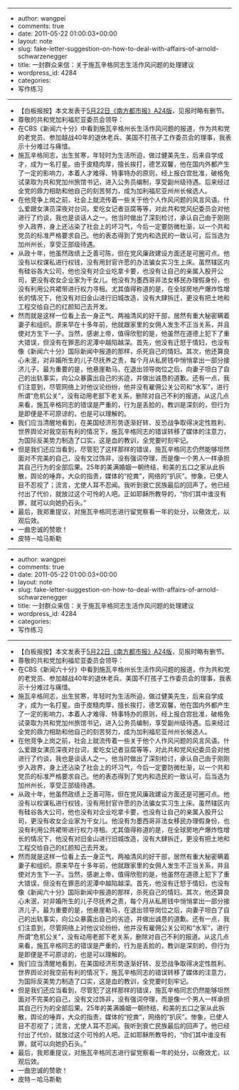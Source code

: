 - --
- author: wangpei
- comments: true
- date: 2011-05-22 01:00:03+00:00
- layout: note
- slug: fake-letter-suggestion-on-how-to-deal-with-affairs-of-arnold-schwarzenegger
- title: 一封群众来信：关于施瓦辛格同志生活作风问题的处理建议
- wordpress_id: 4284
- categories:
- 写作练习
- --
- 【白板报按】本文发表于[5月22日《南方都市报》A24版](http://gcontent.oeeee.com/0/f2/0f2ad81c100f7a6c/Blog/b64/01e8b7.html)，见报时略有删节。
- 尊敬的共和党加利福尼亚委员会领导：
- 在CBS《新闻六十分》中看到施瓦辛格州长生活作风问题的报道，作为共和党的老党员、参加越战40年的退休老兵、美国不打孩子工作委员会的理事，我表示十分难过与痛惜。
- 施瓦辛格同志，出生贫寒，年轻时为生活所迫，做过健美先生，后来自学成才，成为一名打星。由于皮糙肉厚，擅长挨打，德艺双馨，他在国内外都产生了一定的影响力，本着人才难得、特事特办的原则，经上报白宫批准，破格免试录取为共和党加州旅馆书记，进入公务员编制，享受副州级待遇。后来经过全党的鼎力相助和他自己的刻苦努力，成为加利福尼亚州州长候选人。
- 在他竞争上岗之前，社会上就流传着一些关于他个人作风问题的风言风语。什么爱跟女演员深夜对台词，爱吃女记者豆腐等等，对此共和党风纪委员会对他进行了约谈，我也是谈话人之一。他当时做出了深刻检讨，承认自己由于刚刚步入政界，身上还沾染了社会上的坏习气，今后一定要防微杜渐，以一个共和党员的标准严格要求自己。他的表态得到了党内和选民的一致认可，后当选为加州州长，享受正部级待遇。
- 从政十年，他虽然政绩上乏善可陈，但在党风廉政建设方面还是可圈可点。他没有以权谋私进行权钱，没有用封官许愿的办法骗女实习生上床。虽然辖区内有硅谷各大公司，他也没有对企业吃拿卡要，也没有让自己的亲属入股开公司，更没有收女企业家为干女儿。他没有为墨西哥非法女移民办理假身份，也没有利用公共裙带进行权力寻租。尤其值得称道的是，在全球房地产爆炸性增长的情况下，他没有对旧金山进行旧城改造，没有大肆拆迁，更没有把土地和工程交给自己的红颜知己去开发。
- 然而就是这样一位看上去一身正气、两袖清风的好干部，居然有重大秘密瞒着妻子和组织。原来早在十多年前，他就跟家里的女佣人发生不正当关系，并且使对方生下一子。当然，感谢上帝，值得欣慰的是，他虽然在道德上犯下了重大错误，但没有在罪恶的泥潭中越陷越深。首先，他没有迁怒于情妇，也没有像《新闻六十分》国际新闻中报道的那样，杀死自己的情妇。其次，他还算良心未泯，对非婚所生的儿子尽抚养之责，每个月从私房钱中悄悄拿出一部分接济儿子。最为重要的是，他悬崖勒马，在退出领导岗位之后，向妻子坦白了自己的出轨事实，向公众暴露出自己的劣迹，并做出诚恳的道歉。还有一点，我们注意到，尽管网络上对他议论纷纷，他并没有雇佣公关公司和“水军”，进行所谓“危机公关”，没有动用老部下老关系，删除对自己不利的报道。从这几点来看，施瓦辛格同志的错误是严重的，行为是丢脸的，教训是深刻的，但行为是即便是不可原谅的，也是可以理解的。
- 我们应当清醒地看到，在美国经济形势逐渐好转、反恐战争取得决定性胜利、世界舆论对我空前有利的情况下，施瓦辛格同志的错误转移了媒体的注意力，为国际反美势力制造了口实，这是血的教训，全党要时刻牢记。
- 但是我们还应当看到，尽管犯了这样那样的错误，施瓦辛格同志仍然能够坦然面对不完美的自己，没有文过饰非，没有强词夺理，而是像一个男人一样承担其自己行为的全部后果。25年的美满婚姻一朝终结，和美的五口之家从此拆散，舆论的唾弃，大众的指责，媒体的“挖粪”，网络的“扒灰”。惨象，已使人目不忍视了；流言，尤使人耳不忍闻。我听到衰亡民族最后的回声了。他已经付出了代价，就放过这个可怜的人吧。正如耶稣所教导的，“你们其中谁没有罪，就可以向她扔石头。”
- 最后，我郑重提议，对施瓦辛格同志进行留党察看一年的处分，以儆效尤，以观后效。
- 一曲忠诚的赞歌！
- 皮特－哈马斯勒
- --
- author: wangpei
- comments: true
- date: 2011-05-22 01:00:03+00:00
- layout: note
- slug: fake-letter-suggestion-on-how-to-deal-with-affairs-of-arnold-schwarzenegger
- title: 一封群众来信：关于施瓦辛格同志生活作风问题的处理建议
- wordpress_id: 4284
- categories:
- 写作练习
- --
- 【白板报按】本文发表于[5月22日《南方都市报》A24版](http://gcontent.oeeee.com/0/f2/0f2ad81c100f7a6c/Blog/b64/01e8b7.html)，见报时略有删节。
- 尊敬的共和党加利福尼亚委员会领导：
- 在CBS《新闻六十分》中看到施瓦辛格州长生活作风问题的报道，作为共和党的老党员、参加越战40年的退休老兵、美国不打孩子工作委员会的理事，我表示十分难过与痛惜。
- 施瓦辛格同志，出生贫寒，年轻时为生活所迫，做过健美先生，后来自学成才，成为一名打星。由于皮糙肉厚，擅长挨打，德艺双馨，他在国内外都产生了一定的影响力，本着人才难得、特事特办的原则，经上报白宫批准，破格免试录取为共和党加州旅馆书记，进入公务员编制，享受副州级待遇。后来经过全党的鼎力相助和他自己的刻苦努力，成为加利福尼亚州州长候选人。
- 在他竞争上岗之前，社会上就流传着一些关于他个人作风问题的风言风语。什么爱跟女演员深夜对台词，爱吃女记者豆腐等等，对此共和党风纪委员会对他进行了约谈，我也是谈话人之一。他当时做出了深刻检讨，承认自己由于刚刚步入政界，身上还沾染了社会上的坏习气，今后一定要防微杜渐，以一个共和党员的标准严格要求自己。他的表态得到了党内和选民的一致认可，后当选为加州州长，享受正部级待遇。
- 从政十年，他虽然政绩上乏善可陈，但在党风廉政建设方面还是可圈可点。他没有以权谋私进行权钱，没有用封官许愿的办法骗女实习生上床。虽然辖区内有硅谷各大公司，他也没有对企业吃拿卡要，也没有让自己的亲属入股开公司，更没有收女企业家为干女儿。他没有为墨西哥非法女移民办理假身份，也没有利用公共裙带进行权力寻租。尤其值得称道的是，在全球房地产爆炸性增长的情况下，他没有对旧金山进行旧城改造，没有大肆拆迁，更没有把土地和工程交给自己的红颜知己去开发。
- 然而就是这样一位看上去一身正气、两袖清风的好干部，居然有重大秘密瞒着妻子和组织。原来早在十多年前，他就跟家里的女佣人发生不正当关系，并且使对方生下一子。当然，感谢上帝，值得欣慰的是，他虽然在道德上犯下了重大错误，但没有在罪恶的泥潭中越陷越深。首先，他没有迁怒于情妇，也没有像《新闻六十分》国际新闻中报道的那样，杀死自己的情妇。其次，他还算良心未泯，对非婚所生的儿子尽抚养之责，每个月从私房钱中悄悄拿出一部分接济儿子。最为重要的是，他悬崖勒马，在退出领导岗位之后，向妻子坦白了自己的出轨事实，向公众暴露出自己的劣迹，并做出诚恳的道歉。还有一点，我们注意到，尽管网络上对他议论纷纷，他并没有雇佣公关公司和“水军”，进行所谓“危机公关”，没有动用老部下老关系，删除对自己不利的报道。从这几点来看，施瓦辛格同志的错误是严重的，行为是丢脸的，教训是深刻的，但行为是即便是不可原谅的，也是可以理解的。
- 我们应当清醒地看到，在美国经济形势逐渐好转、反恐战争取得决定性胜利、世界舆论对我空前有利的情况下，施瓦辛格同志的错误转移了媒体的注意力，为国际反美势力制造了口实，这是血的教训，全党要时刻牢记。
- 但是我们还应当看到，尽管犯了这样那样的错误，施瓦辛格同志仍然能够坦然面对不完美的自己，没有文过饰非，没有强词夺理，而是像一个男人一样承担其自己行为的全部后果。25年的美满婚姻一朝终结，和美的五口之家从此拆散，舆论的唾弃，大众的指责，媒体的“挖粪”，网络的“扒灰”。惨象，已使人目不忍视了；流言，尤使人耳不忍闻。我听到衰亡民族最后的回声了。他已经付出了代价，就放过这个可怜的人吧。正如耶稣所教导的，“你们其中谁没有罪，就可以向她扔石头。”
- 最后，我郑重提议，对施瓦辛格同志进行留党察看一年的处分，以儆效尤，以观后效。
- 一曲忠诚的赞歌！
- 皮特－哈马斯勒
